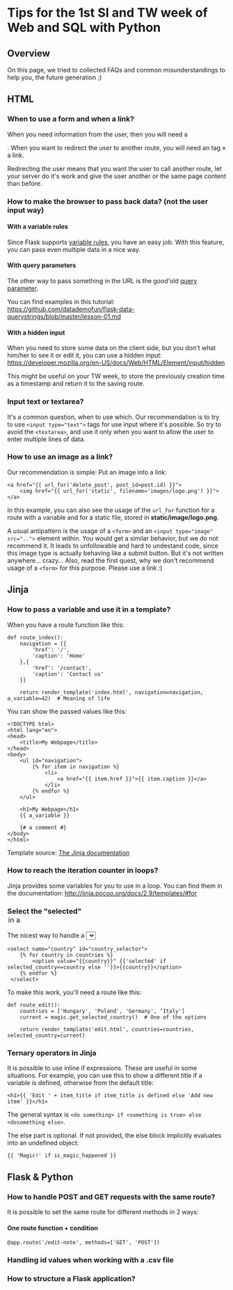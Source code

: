 # Tips for the 1st SI and TW week of Web and SQL with Python

## Overview

On this page, we tried to collected FAQs and common misunderstandings to help you, the future generation ;)

## HTML

### When to use a form and when a link?

When you need information from the user, then you will need a <form>. When you want to redirect the user to another route, you will need an <a> tag » a link. 

Redirecting the user means that you want the user to call another route, let your server do it's work and give the user another or the same page content than before.

### How to make the browser to pass back data? (not the user input way)

#### With a variable rules

Since Flask supports [variable rules](http://flask.pocoo.org/docs/0.12/quickstart/#variable-rules), you have an easy job. With this feature, you can pass even multiple data in a nice way.

#### With query parameters

The other way to pass something in the URL is the good'old [query parameter](https://en.wikipedia.org/wiki/Query_string).

You can find examples in this tutorial: <https://github.com/datademofun/flask-data-querystrings/blob/master/lesson-01.md>

#### With a hidden input

When you need to store some data on the client side, but you don't what him/her to see it or edit it, you can use a hidden input: <https://developer.mozilla.org/en-US/docs/Web/HTML/Element/input/hidden>

This might be useful on your TW week, to store the previously creation time as a timestamp and return it to the saving route.

### Input text or textarea?

It's a common question, when to use which. Our recommendation is to try to use `<input type="text">` tags for use input where it's possible. So try to avoid the `<textarea>`, and use it only when you want to allow the user to enter multiple lines of data.

### How to use an image as a link?

Our recommendation is simple: Put an image into a link:
    
    
    <a href="{{ url_for('delete_post', post_id=post.id) }}">  
        <img href="{{ url_for('static', filename='images/logo.png') }}">  
    </a>

In this example, you can also see the usage of the `url_for` function for a route with a variable and for a static file, stored in **static/image/logo.png**.

A usual antipattern is the usage of a `<form>` and an `<input type="image" src="..">` element within. You would get a similar behavior, but we do not recommend it. It leads to unfollowable and hard to undestand code, since this image type is actually behaving like a submit button. But it's not written anywhere... crazy... Also, read the first quest, why we don't recommend usage of a `<form>` for this purpose. Please use a link :)

## Jinja

### How to pass a variable and use it in a template?

When you have a route function like this:
    
    
    def route_index():  
        navigation = [{  
            'href': '/',  
            'caption': 'Home'  
        },{  
            'href': '/contact',  
            'caption': 'Contact us'  
        }]  
      
        return render_template('index.html', navigation=navigation, a_variable=42)  # Meaning of life

You can show the passed values like this:
    
    
    <!DOCTYPE html>
    <html lang="en">
    <head>
        <title>My Webpage</title>
    </head>
    <body>
        <ul id="navigation">
            {% for item in navigation %}
                <li>  
                    <a href="{{ item.href }}">{{ item.caption }}</a>  
                </li>
            {% endfor %}
        </ul>
    
        <h1>My Webpage</h1>
        {{ a_variable }}
    
        {# a comment #}
    </body>
    </html>

Template source: [The Jinja documentation](http://jinja.pocoo.org/docs/2.9/templates/)

### How to reach the iteration counter in loops?

Jinja provides some variables for you to use in a loop. You can find them in the documentation: <http://jinja.pocoo.org/docs/2.9/templates/#for>

### Select the "selected" <option> in a <select>

The nicest way to handle a <select> tag it generating it's content from a list of values. Ex.:
    
    
    <select name="country" id="country_selector">
        {% for country in countries %}
            <option value="{{country}}" {{'selected' if selected_country==country else ''}}>{{country}}</option>
        {% endfor %}
     </select>

To make this work, you'll need a route like this:
    
    
    def route_edit():  
        countries = ['Hungary', 'Poland', 'Germany', 'Italy']  
        current = magic.get_selected_country()  # One of the options  
      
        return render_template('edit.html', countries=countries, selected_country=current)

### Ternary operators in Jinja

It is possible to use inline if expressions. These are useful in some situations. For example, you can use this to show a different title if a variable is defined, otherwise from the default title:
    
    
    <h1>{{ 'Edit ' + item_title if item_title is defined else 'Add new item' }}</h1>
    

The general syntax is `<do something> if <something is true> else <dosomething else>`.

The else part is optional. If not provided, the else block implicitly evaluates into an undefined object:
    
    
    {{ 'Magic!' if is_magic_happened }}

## Flask & Python

### How to handle POST and GET requests with the same route?

It is possible to set the same route for different methods in 2 ways:

#### One route function + condition
    
    
    @app.route('/edit-note', methods=['GET', 'POST'])

### Handling id values when working with a .csv file

### How to structure a Flask application?
